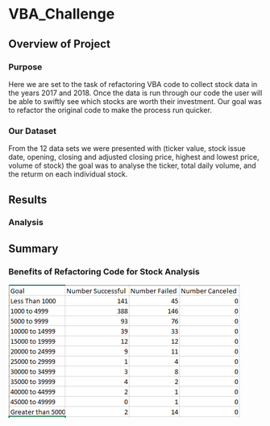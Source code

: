 # VBA_Challenge
 
## Overview of Project

### Purpose

Here we are set to the task of refactoring VBA code to collect stock data in the years 2017 and 2018. Once the data is run through our code the user will be able to swiftly see which stocks are worth their investment. Our goal was to refactor the original code to make the process run quicker.

### Our Dataset

From the 12 data sets we were presented with (ticker value, stock issue date, opening, closing and adjusted closing price, highest and lowest price, volume of stock) the goal was to analyse the ticker, total daily volume, and the returm on each individual stock.

## Results



### Analysis


## Summary

### Benefits of Refactoring Code for Stock Analysis











![Analysis_1.png](https://github.com/craig-clemens/kickstarter-analysis/blob/main/Anaylsis_1.PNG)